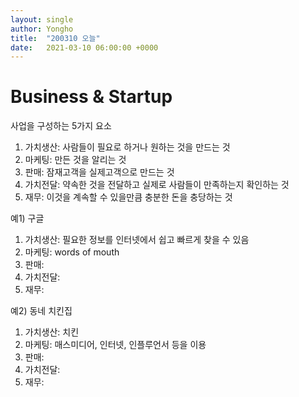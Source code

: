 ```yaml
---
layout: single
author: Yongho
title:  "200310 오늘"
date:   2021-03-10 06:00:00 +0000
---
```


# Business & Startup
사업을 구성하는 5가지 요소
1. 가치생산: 사람들이 필요로 하거나 원하는 것을 만드는 것
2. 마케팅: 만든 것을 알리는 것
3. 판매: 잠재고객을 실제고객으로 만드는 것
4. 가치전달: 약속한 것을 전달하고 실제로 사람들이 만족하는지 확인하는 것 
5. 재무: 이것을 계속할 수 있을만큼 충분한 돈을 충당하는 것

예1) 구글
1. 가치생산: 필요한 정보를 인터넷에서 쉽고 빠르게 찾을 수 있음
2. 마케팅: words of mouth
3. 판매:  
4. 가치전달: 
5. 재무: 

예2) 동네 치킨집
1. 가치생산: 치킨
2. 마케팅: 매스미디어, 인터넷, 인플루언서 등을 이용
3. 판매:
4. 가치전달: 
5. 재무: 


